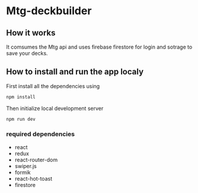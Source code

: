 # Mtg-deckbuilder

## How it works 
It comsumes the Mtg api and uses firebase firestore for login and sotrage
to save your decks.

## How to install and run the app localy
 First install all the dependencies using
 ```bash
npm install
```
  Then initialize local development server
```bash
npm run dev
```

### required dependencies
- react
- redux
- react-router-dom
- swiper.js
- formik
- react-hot-toast
- firestore

